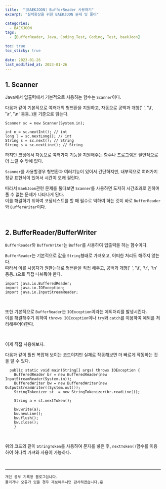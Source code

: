 ```yaml
---
title:  "[BAEKJOON] BufferReader 사용하기"
excerpt: "실력향상을 위한 BAEKJOON 문제 및 풀이"

categories:
  - BAEKJOON
tags:
  - [BufferReader, Java, Coding_Test, Coding, Test, baekJoon]

toc: true
toc_sticky: true
 
date: 2023-01-26
last_modified_at: 2023-01-26
---
```


## 1. Scanner

Java에서 입출력에서 기본적으로 사용하는 함수는 `Scanner`이다.  

다음과 같이 기본적으로 여러개의 형변환을 지원하고, 자동으로 공백과 개행(' ', '\t', '\r', '\n' 등등..)을 기준으로 읽는다.

```
Scanner sc = new Scanner(System.in);

int n = sc.nextInt(); // int
long l = sc.nextLong(); // int
String s = sc.next(); // String
String s = sc.nextLine(); // String
````

하지만 코딩에서 자동으로 여러가지 기능을 지원해주는 함수나 프로그램은 필연적으로 더 느릴 수 밖에 없다.  

`Scanner`를 사용할경우 형변환과 여러기능이 있어서 간단하지만, 내부적으로 여러가지 정규 표현식이 있어서 시간이 오래 걸린다.  

따라서 `BaekJoon`관련 문제를 풀다보면 `Scanner`를 사용하면 도저히 시간초과로 인하여 풀 수 없는 문제가 나타나게 된다.  
이를 해결하기 위하여 코딩테스트를 할 때 필수로 익하여 하는 것이 바로 `BufferReader`와 `BufferWriter`이다.

<br>

## 2. BufferReader/BufferWriter  


`BufferReader`와 `BufferWriter`는 `Buffer`를 사용하여 입출력을 하는 함수이다.  

`BufferReader`는 기본적으로 값을 `String`형태로 가져오고, 어떠한 처리도 해주지 않는다.  
따라서 이를 사용자가 원한는대로 형변환을 직접 해주고, 공백과 개행(' ', '\t', '\r', '\n' 등등..)으로 직접 나눠줘야 한다.  



```
import java.io.BufferedReader;
import java.io.IOException;
import java.io.InputStreamReader;
```

<br>

또한 기본적으로 `BufferReader`는 `IOException`이라는 예외처리를 발생시킨다.  
이를 해결해주기 위하여 `throws IOException`이나 `try`와 `catch`를 이용하여 예외를 처리해주어야한다.  


<br>

이제 직접 사용해보자.  

다음과 같이 훨씬 복잡해 보이는 코드이지만 실제로 작동해보면 더 빠르게 작동하는 것을 알 수 있다.

```
  public static void main(String[] args) throws IOException {
    BufferedReader br = new BufferedReader(new InputStreamReader(System.in));
    BufferedWriter bw = new BufferedWriter(new OutputStreamWriter((System.out)));
    StringTokenizer st  = new StringTokenizer(br.readLine());

    String a = st.nextToken();

    bw.write(a);
    bw.newLine();
    bw.flush();
    bw.close();
    }
```
<br>

위의 코드와 같이 `StringToken`를 사용하여 문자를 넣은 후, `nextToken()`함수를 이용하여 하나씩 가져와 사용이 가능하다.

<br>

***
    개인 공부 기록용 블로그입니다.
    틀리거나 오류가 있을 경우 제보해주시면 감사하겠습니다.😁